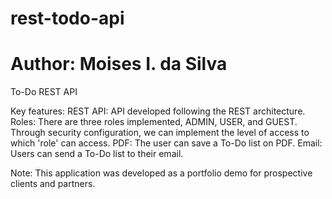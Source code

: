 # rest-todo-api
# Author: Moises I. da Silva

To-Do REST API

Key features:
REST API: API developed following the REST architecture. 
Roles: There are three roles implemented, ADMIN, USER, and GUEST. Through security configuration, we can implement the level of access to which 'role' can access.
PDF: The user can save a To-Do list on PDF.
Email: Users can send a To-Do list to their email.

Note: This application was developed as a portfolio demo for prospective clients and partners.
